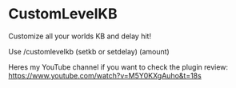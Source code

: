 # CustomLevelKB

Customize all your worlds KB and delay hit!

Use /customlevelkb (setkb or setdelay) (amount)

Heres my YouTube channel if you want to check the plugin review: https://www.youtube.com/watch?v=M5Y0KXgAuho&t=18s
